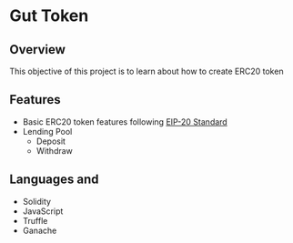 # Gut Token

## Overview

This objective of this project is to learn about how to create ERC20 token

## Features

- Basic ERC20 token features following [EIP-20 Standard](https://github.com/ethereum/EIPs/blob/master/EIPS/eip-20.md)
- Lending Pool
  - Deposit
  - Withdraw

## Languages and 

- Solidity
- JavaScript
- Truffle
- Ganache
